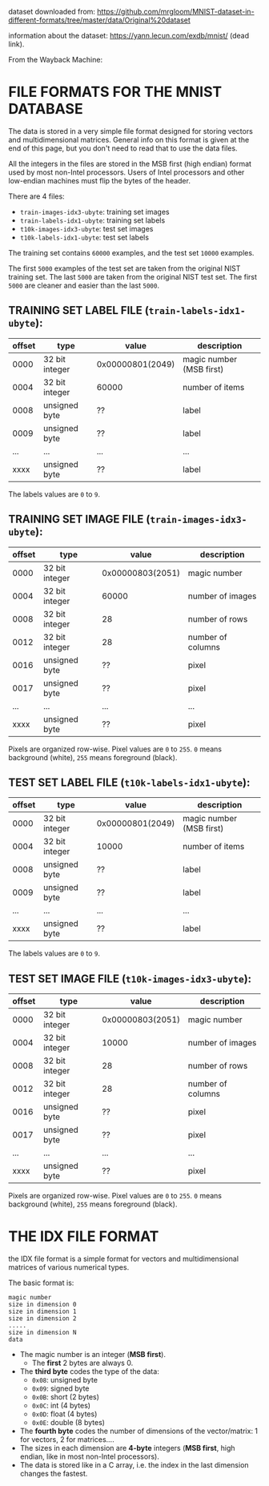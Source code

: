dataset downloaded from: https://github.com/mrgloom/MNIST-dataset-in-different-formats/tree/master/data/Original%20dataset

information about the dataset: https://yann.lecun.com/exdb/mnist/ (dead link). 

From the Wayback Machine:
# FILE FORMATS FOR THE MNIST DATABASE
The data is stored in a very simple file format designed for storing vectors and multidimensional matrices. General info on this format is given at the end of this page, but you don't need to read that to use the data files.

All the integers in the files are stored in the MSB first (high endian) format used by most non-Intel processors. Users of Intel processors and other low-endian machines must flip the bytes of the header.

There are 4 files:

- `train-images-idx3-ubyte`: training set images
- `train-labels-idx1-ubyte`: training set labels
- `t10k-images-idx3-ubyte`:  test set images
- `t10k-labels-idx1-ubyte`:  test set labels

The training set contains `60000` examples, and the test set `10000` examples.

The first `5000` examples of the test set are taken from the original NIST training set. The last `5000` are taken from the original NIST test set. The first `5000` are cleaner and easier than the last `5000`.

## TRAINING SET LABEL FILE (`train-labels-idx1-ubyte`):
| offset | type           | value            | description              |
|--------|----------------|------------------|--------------------------|
| 0000   | 32 bit integer | 0x00000801(2049) | magic number (MSB first) |
| 0004   | 32 bit integer | 60000            | number of items          |
| 0008   | unsigned byte  | ??               | label                    |
| 0009   | unsigned byte  | ??               | label                    |
| ...    | ...            | ...              | ...                      |
| xxxx   | unsigned byte  | ??               | label                    |

The labels values are `0` to `9`.

## TRAINING SET IMAGE FILE (`train-images-idx3-ubyte`):
| offset | type           | value            | description       |
|--------|----------------|------------------|-------------------|
| 0000   | 32 bit integer | 0x00000803(2051) | magic number      |
| 0004   | 32 bit integer | 60000            | number of images  |
| 0008   | 32 bit integer | 28               | number of rows    |
| 0012   | 32 bit integer | 28               | number of columns |
| 0016   | unsigned byte  | ??               | pixel             |
| 0017   | unsigned byte  | ??               | pixel             |
| ...    | ...            | ...              | ...               |
| xxxx   | unsigned byte  | ??               | pixel             |
                
Pixels are organized row-wise. Pixel values are `0` to `255`. `0` means background (white), `255` means foreground (black).

## TEST SET LABEL FILE (`t10k-labels-idx1-ubyte`):
| offset | type           | value            | description              |
|--------|----------------|------------------|--------------------------|
| 0000   | 32 bit integer | 0x00000801(2049) | magic number (MSB first) |
| 0004   | 32 bit integer | 10000            | number of items          |
| 0008   | unsigned byte  | ??               | label                    |
| 0009   | unsigned byte  | ??               | label                    |
| ...    | ...            | ...              | ...                      |
| xxxx   | unsigned byte  | ??               | label                    |

The labels values are `0` to `9`.

## TEST SET IMAGE FILE (`t10k-images-idx3-ubyte`):
| offset | type           | value            | description       |
|--------|----------------|------------------|-------------------|
| 0000   | 32 bit integer | 0x00000803(2051) | magic number      |
| 0004   | 32 bit integer | 10000            | number of images  |
| 0008   | 32 bit integer | 28               | number of rows    |
| 0012   | 32 bit integer | 28               | number of columns |
| 0016   | unsigned byte  | ??               | pixel             |
| 0017   | unsigned byte  | ??               | pixel             |
| ...    | ...            | ...              | ...               |
| xxxx   | unsigned byte  | ??               | pixel             |

Pixels are organized row-wise. Pixel values are `0` to `255`. `0` means background (white), `255` means foreground (black).

# THE IDX FILE FORMAT
the IDX file format is a simple format for vectors and multidimensional matrices of various numerical types.

The basic format is:
```
magic number
size in dimension 0
size in dimension 1
size in dimension 2
.....
size in dimension N
data
```

- The magic number is an integer (**MSB first**).
  - The **first** 2 bytes are always 0.
- The **third byte** codes the type of the data:
  - `0x08`: unsigned byte
  - `0x09`: signed byte
  - `0x0B`: short (2 bytes)
  - `0x0C`: int (4 bytes)
  - `0x0D`: float (4 bytes)
  - `0x0E`: double (8 bytes)
- The **fourth byte** codes the number of dimensions of the vector/matrix: 1 for vectors, 2 for matrices....
- The sizes in each dimension are **4-byte** integers (**MSB first**, high endian, like in most non-Intel processors).
- The data is stored like in a C array, i.e. the index in the last dimension changes the fastest. 
